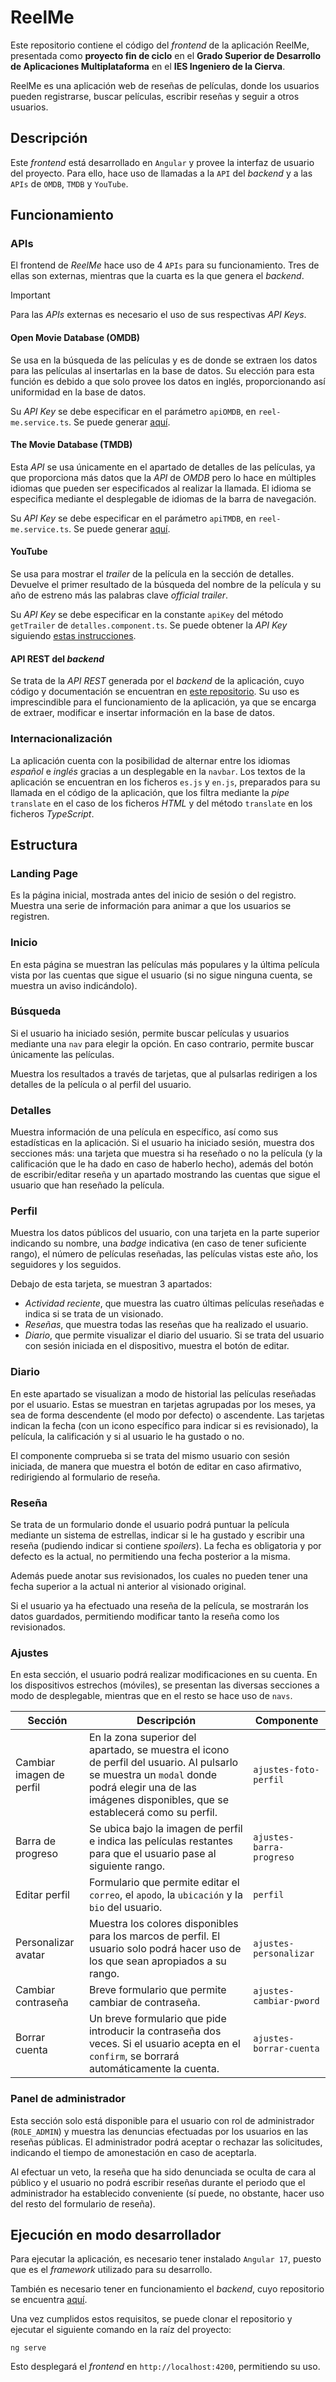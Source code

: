 # ReelMe

Este repositorio contiene el código del _frontend_ de la aplicación ReelMe, presentada como **proyecto fin de ciclo** en el **Grado Superior de Desarrollo de Aplicaciones Multiplataforma** en el **IES Ingeniero de la Cierva**.

ReelMe es una aplicación web de reseñas de películas, donde los usuarios pueden registrarse, buscar películas, escribir reseñas y seguir a otros usuarios.

## Descripción

Este _frontend_ está desarrollado en `Angular` y provee la interfaz de usuario del proyecto. Para ello, hace uso de llamadas a la `API` del _backend_ y a las `APIs` de `OMDB`, `TMDB` y `YouTube`.

## Funcionamiento

### APIs

El frontend de _ReelMe_ hace uso de 4 `APIs` para su funcionamiento. Tres de ellas son externas, mientras que la cuarta es la que genera el _backend_.

> [!IMPORTANT]
> Para las _APIs_ externas es necesario el uso de sus respectivas _API Keys_.

#### Open Movie Database (OMDB)

Se usa en la búsqueda de las películas y es de donde se extraen los datos para las películas al insertarlas en la base de datos. Su elección para esta función es debido a que solo provee los datos en inglés, proporcionando así uniformidad en la base de datos.

Su _API Key_ se debe especificar en el parámetro `apiOMDB`, en `reel-me.service.ts`. Se puede generar [aquí](https://www.omdbapi.com/apikey.aspx).

#### The Movie Database (TMDB)

Esta _API_ se usa únicamente en el apartado de detalles de las películas, ya que proporciona más datos que la _API_ de _OMDB_ pero lo hace en múltiples idiomas que pueden ser especificados al realizar la llamada. El idioma se especifica mediante el desplegable de idiomas de la barra de navegación.

Su _API Key_ se debe especificar en el parámetro `apiTMDB`, en `reel-me.service.ts`. Se puede generar [aquí](https://developer.themoviedb.org/reference/intro/getting-started).

#### YouTube

Se usa para mostrar el _trailer_ de la película en la sección de detalles. Devuelve el primer resultado de la búsqueda del nombre de la película y su año de estreno más las palabras clave _official trailer_.

Su _API Key_ se debe especificar en la constante `apiKey` del método `getTrailer` de `detalles.component.ts`. Se puede obtener la _API Key_ siguiendo [estas instrucciones](https://developers.google.com/youtube/v3/getting-started?hl=es-419).

#### API REST del _backend_

Se trata de la _API REST_ generada por el _backend_ de la aplicación, cuyo código y documentación se encuentran en [este repositorio](https://github.com/Ben-Lajara/ReelMeSpringBoot). Su uso es imprescindible para el funcionamiento de la aplicación, ya que se encarga de extraer, modificar e insertar información en la base de datos.

### Internacionalización

La aplicación cuenta con la posibilidad de alternar entre los idiomas _español_ e _inglés_ gracias a un desplegable en la `navbar`. Los textos de la aplicación se encuentran en los ficheros `es.js` y `en.js`, preparados para su llamada en el código de la aplicación, que los filtra mediante la _pipe_ `translate` en el caso de los ficheros _HTML_ y del método `translate` en los ficheros _TypeScript_.

## Estructura

### Landing Page

Es la página inicial, mostrada antes del inicio de sesión o del registro. Muestra una serie de información para animar a que los usuarios se registren.

### Inicio

En esta página se muestran las películas más populares y la última película vista por las cuentas que sigue el usuario (si no sigue ninguna cuenta, se muestra un aviso indicándolo).

### Búsqueda

Si el usuario ha iniciado sesión, permite buscar películas y usuarios mediante una `nav` para elegir la opción. En caso contrario, permite buscar únicamente las películas.

Muestra los resultados a través de tarjetas, que al pulsarlas redirigen a los detalles de la película o al perfil del usuario.

### Detalles

Muestra información de una película en específico, así como sus estadísticas en la aplicación. Si el usuario ha iniciado sesión, muestra dos secciones más: una tarjeta que muestra si ha reseñado o no la película (y la calificación que le ha dado en caso de haberlo hecho), además del botón de escribir/editar reseña y un apartado mostrando las cuentas que sigue el usuario que han reseñado la película.

### Perfil

Muestra los datos públicos del usuario, con una tarjeta en la parte superior indicando su nombre, una _badge_ indicativa (en caso de tener suficiente rango), el número de películas reseñadas, las películas vistas este año, los seguidores y los seguidos.

Debajo de esta tarjeta, se muestran 3 apartados:

- _Actividad reciente_, que muestra las cuatro últimas películas reseñadas e indica si se trata de un visionado.
- _Reseñas_, que muestra todas las reseñas que ha realizado el usuario.
- _Diario_, que permite visualizar el diario del usuario. Si se trata del usuario con sesión iniciada en el dispositivo, muestra el botón de editar.

### Diario

En este apartado se visualizan a modo de historial las películas reseñadas por el usuario. Estas se muestran en tarjetas agrupadas por los meses, ya sea de forma descendente (el modo por defecto) o ascendente. Las tarjetas indican la fecha (con un icono específico para indicar si es revisionado), la película, la calificación y si al usuario le ha gustado o no.

El componente comprueba si se trata del mismo usuario con sesión iniciada, de manera que muestra el botón de editar en caso afirmativo, redirigiendo al formulario de reseña.

### Reseña

Se trata de un formulario donde el usuario podrá puntuar la película mediante un sistema de estrellas, indicar si le ha gustado y escribir una reseña (pudiendo indicar si contiene _spoilers_). La fecha es obligatoria y por defecto es la actual, no permitiendo una fecha posterior a la misma.

Además puede anotar sus revisionados, los cuales no pueden tener una fecha superior a la actual ni anterior al visionado original.

Si el usuario ya ha efectuado una reseña de la película, se mostrarán los datos guardados, permitiendo modificar tanto la reseña como los revisionados.

### Ajustes

En esta sección, el usuario podrá realizar modificaciones en su cuenta. En los dispositivos estrechos (móviles), se presentan las diversas secciones a modo de desplegable, mientras que en el resto se hace uso de `navs`.

| Sección                  | Descripción                                                                                                                                                                                           | Componente               |
| ------------------------ | ----------------------------------------------------------------------------------------------------------------------------------------------------------------------------------------------------- | ------------------------ |
| Cambiar imagen de perfil | En la zona superior del apartado, se muestra el icono de perfil del usuario. Al pulsarlo se muestra un `modal` donde podrá elegir una de las imágenes disponibles, que se establecerá como su perfil. | `ajustes-foto-perfil`    |
| Barra de progreso        | Se ubica bajo la imagen de perfil e indica las películas restantes para que el usuario pase al siguiente rango.                                                                                       | `ajustes-barra-progreso` |
| Editar perfil            | Formulario que permite editar el `correo`, el `apodo`, la `ubicación` y la `bio` del usuario.                                                                                                         | `perfil`                 |
| Personalizar avatar      | Muestra los colores disponibles para los marcos de perfil. El usuario solo podrá hacer uso de los que sean apropiados a su rango.                                                                     | `ajustes-personalizar`   |
| Cambiar contraseña       | Breve formulario que permite cambiar de contraseña.                                                                                                                                                   | `ajustes-cambiar-pword`  |
| Borrar cuenta            | Un breve formulario que pide introducir la contraseña dos veces. Si el usuario acepta en el `confirm`, se borrará automáticamente la cuenta.                                                          | `ajustes-borrar-cuenta`  |

### Panel de administrador

Esta sección solo está disponible para el usuario con rol de administrador (`ROLE_ADMIN`) y muestra las denuncias efectuadas por los usuarios en las reseñas públicas. El administrador podrá aceptar o rechazar las solicitudes, indicando el tiempo de amonestación en caso de aceptarla.

Al efectuar un veto, la reseña que ha sido denunciada se oculta de cara al público y el usuario no podrá escribir reseñas durante el periodo que el administrador ha establecido conveniente (sí puede, no obstante, hacer uso del resto del formulario de reseña).

## Ejecución en modo desarrollador

Para ejecutar la aplicación, es necesario tener instalado `Angular 17`, puesto que es el _framework_ utilizado para su desarrollo.

También es necesario tener en funcionamiento el _backend_, cuyo repositorio se encuentra [aquí](https://github.com/Ben-Lajara/ReelMeSpringBoot).

Una vez cumplidos estos requisitos, se puede clonar el repositorio y ejecutar el siguiente comando en la raíz del proyecto:

```
ng serve
```

Esto desplegará el _frontend_ en `http://localhost:4200`, permitiendo su uso.
